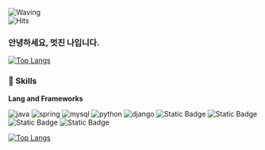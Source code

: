 ![Waving](https://capsule-render.vercel.app/api?type=waving&height=300&color=gradient&text=멋진%20나&section=header&reversal=true) <br>
![Hits](https://hits.seeyoufarm.com/api/count/incr/badge.svg?url=https%3A%2F%2Fgithub.com%2Fdotorimuk1112%2Fhit-counter&count_bg=%230021FF&title_bg=%23BE00FF&icon=python.svg&icon_color=%23FFE900&title=hits&edge_flat=false)
### 안녕하세요, 멋진 나입니다.


[![Top Langs](https://github-readme-stats.vercel.app/api/top-langs/?username=dotorimuk1112&hide=Jupyter%20Notebook,CSS&layout=compact&theme=midnight-purple)](https://github.com/JunGyuRyu/github-readme-stats)

### 🦾 Skills
**Lang and Frameworks**
<!-- Oracle의 요청으로 Java 로고가 Simple Icons에서 삭제되었기에 대신 OpenJDK의 로고를 사용 -->
![java](https://img.shields.io/badge/java-ffffff.svg?&style=for-the-badge&logo=openjdk&logoColor=black)
![spring](https://img.shields.io/badge/spring-6DB33F.svg?&style=for-the-badge&logo=spring&logoColor=white)
![mysql](https://img.shields.io/badge/mysql-4479A1.svg?&style=for-the-badge&logo=mysql&logoColor=white)
![python](https://img.shields.io/badge/python-3776AB.svg?&style=for-the-badge&logo=python&logoColor=white)
![django](https://img.shields.io/badge/django-092E20.svg?&style=for-the-badge&logo=django&logoColor=white)
![Static Badge](https://img.shields.io/badge/PYTHON-%233776AB?style=for-the-badge&logo=python&logoColor=%23FFFFFF)
![Static Badge](https://img.shields.io/badge/FLASK-%23000000?style=for-the-badge&logo=flask)
![Static Badge](https://img.shields.io/badge/Elasticsearch-%23005571?style=for-the-badge&logo=Elasticsearch)
![Static Badge](https://img.shields.io/badge/Kibana-%23005571?style=for-the-badge&logo=Kibana)

[![Top Langs](https://github-readme-stats.vercel.app/api/top-langs/?username=anuraghazra)](https://github.com/dotorimuk1112/github-readme-stats)
